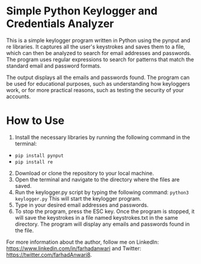 # Simple Python Keylogger and Credentials Analyzer
This is a simple keylogger program written in Python using the pynput and re libraries. It captures all the user's keystrokes and saves them to a file, which can then be analyzed to search for email addresses and passwords. The program uses regular expressions to search for patterns that match the standard email and password formats.

The output displays all the emails and passwords found. The program can be used for educational purposes, such as understanding how keyloggers work, or for more practical reasons, such as testing the security of your accounts.

# How to Use
1. Install the necessary libraries by running the following command in the terminal:
* ```pip install pynput```
* ```pip install re```
2. Download or clone the repository to your local machine.
3. Open the terminal and navigate to the directory where the files are saved.
4. Run the keylogger.py script by typing the following command:
```python3 keylogger.py```
This will start the keylogger program.
5. Type in your desired email addresses and passwords.
6. To stop the program, press the ESC key.
Once the program is stopped, it will save the keystrokes in a file named keystrokes.txt in the same directory.
The program will display any emails and passwords found in the file.

For more information about the author, follow me on LinkedIn: https://www.linkedin.com/in/farhadanwari and Twitter: https://twitter.com/farhadAnwari8.
